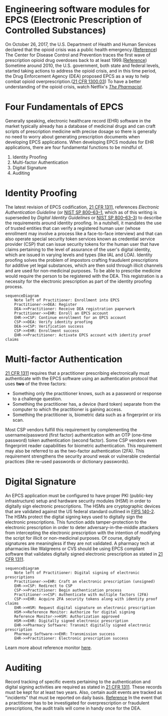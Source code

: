 # Engineering software modules for EPCS (Electronic Prescription of Controlled Substances)

On October 26, 2017, the U.S. Department of Health and Human Services declared that the opioid crisis was a public health emergency.([Reference](https://aspr.hhs.gov/legal/PHE/Pages/opioids.aspx))  The Center for Disease Control and Prevention traces the first wave of prescription opioid drug overdoses back to at least 1999.([Reference](https://www.cdc.gov/opioids/basics/epidemic.html))  Sometime around 2010, the U.S. government, both state and federal levels, started taking actions to address the opioid crisis, and in this time period, the Drug Enforcement Agency (DEA) proposed EPCS as a way to help combat opioid overprescription.([21 CFR 1300.03](https://www.ecfr.gov/current/title-21/chapter-II/part-1300/section-1300.03))  To have a better understanding of the opioid crisis, watch Netflix's *[The Pharmacist](https://www.netflix.com/title/81002576)*.

# Four Fundamentals of EPCS

Generally speaking, electronic healthcare record (EHR) software in the market typically already has a database of medicinal drugs and can craft scripts of prescription medicine with precise dosage so there is generally no need to worry about generating prescription documents when developing EPCS applications.  When developing EPCS modules for EHR applications, there are four fundamental functions to be mindful of.

1.  Identity Proofing
1.  Multi-factor Authentication
1.  Digital Signature
1.  Auditing

# Identity Proofing

The latest revision of EPCS codification, [21 CFR 1311](https://www.ecfr.gov/current/title-21/chapter-II/part-1311), references *Electronic Authentication Guideline* (or [NIST SP 800–63–1](https://nvlpubs.nist.gov/nistpubs/Legacy/SP/nistspecialpublication800-63-1.pdf), which as of this writing is superseded by *Digital Identity Guidelines* or [NIST SP 800–63–3](https://pages.nist.gov/800-63-3/sp800-63-3.html)) to describe the requirements around identity proofing.  In a nutshell, it mandates the use of trusted entities that can verify a registered human user (whose enrollment may involve a process like a face-to-face interview) and that can also operate special security token services known as credential service provider (CSP) that can issue security tokens for the human user that have claims pertaining to the level of assurance of the user's digital identity, which are issued in varying levels and types (like IAL and LOA).  Identity proofing solves the problem of impostors crafting fraudulent prescriptions for additive yet legal substances, which are then sold through illicit channels and are used for non-medicinal purposes.  To be able to prescribe medicine would require the person to be registered with the DEA.  This registration is a necessity for the electronic prescription as part of the identity proofing process.

```mermaid
sequenceDiagram
    Note left of Practitioner: Enrollment into EPCS
    Practitioner->>DEA: Register
    DEA->>Practitioner: Receive DEA registration paperwork
    Practitioner->>EHR: Enroll an EPCS account
    EHR->>CSP: Continue enrollment for an EPCS account
    CSP->>DEA: Verify identity proofing
    DEA->>CSP: Verification success
    CSP->>EHR: Enrollment success
    EHR->>Practitioner: Activate EPCS account with identity proof claims
```

# Multi-factor Authentication

[21 CFR 1311](https://www.ecfr.gov/current/title-21/chapter-II/part-1311) requires that a practitioner prescribing electronically must authenticate with the EPCS software using an authentication protocol that uses **two** of the three factors:

-  Something only the practitioner knows, such as a password or response to a challenge question.
-  Something the practitioner has, a device (hard token) separate from the computer to which the practitioner is gaining access.
-  Something the practitioner is, biometric data such as a fingerprint or iris scan.

Most CSP vendors fulfill this requirement by complementing the username/password (first factor) authentication with an OTP (one-time password) token authentication (second factor).  Some CSP vendors even fingerprint reader capabilities for biometric authentication.  This requirement may also be referred to as the two-factor authentication (2FA).  This requirement strengthens the security around weak or vulnerable credential practices (like re-used passwords or dictionary passwords).

# Digital Signature

An EPCS application must be configured to have proper PKI (public-key infrastructure) setup and hardware security modules (HSM) in order to digitally sign electronic prescriptions.  The HSMs are cryptographic devices that are validated against the US federal standard outlined in [FIPS 140-2](https://nvlpubs.nist.gov/nistpubs/FIPS/NIST.FIPS.140-2.pdf).  The HSMs protect the digital signing keys used to digitally sign the electronic prescriptions.  This function adds tamper-protection to the electronic prescription in order to deter adversary-in-the-middle attackers from intercepting the electronic prescription with the intention of modifying the script for illicit or non-medicinal purposes.  Of course, digitally signatures are meaningless if they are not validated.  A pharmacy tech at pharmacies like Walgreens or CVS should be using EPCS compliant software that validates digitally signed electronic prescription as stated in [21 CFR 1311](https://www.ecfr.gov/current/title-21/chapter-II/part-1311).


```mermaid
sequenceDiagram
    Note left of Practitioner: Digital signing of electronic prescriptions
    Practitioner->>EHR: Craft an electronic prescription (unsigned)
    EHR->>CSP: Redirect to CSP
    CSP->>Practitioner: Begin authentication process
    Practitioner->>CSP: Authenticate with multiple factors (2FA)
    CSP->>EHR: Acquire 2FA security tokens along with identity proof claims
    EHR->>HSM: Request digital signature on electronic prescription
    HSM->>Reference Monitor: Authorize for digital signing
    Reference Monitor->>HSM: Authorization approved
    HSM->>EHR: Digitally signed electronic prescription
    EHR->>Pharmacy Software: Transmit digitally signed electronic prescription
    Pharmacy Software->>EHR: Transmission success
    EHR->>Practitioner: Electronic prescription success
```

Learn more about reference monitor [here](https://csrc.nist.gov/glossary/term/reference_monitor).

# Auditing

Record tracking of specific events pertaining to the authentication and digital signing activities are required as stated in [21 CFR 1311](https://www.ecfr.gov/current/title-21/chapter-II/part-1311).  These records must be kept for at least two years.  Also, certain audit events are tracked as "incidents" that must be reported on daily basis. [Reference](https://www.ecfr.gov/current/title-21/part-1311#p-1311.215(b))  In the event that a practitioner has to be investigated for overprescription or fraudulent prescriptions, the audit trails will come in handy once for the DEA.
